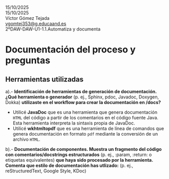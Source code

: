 15/10/2025  
15/10/2025  
Víctor Gómez Tejada  
vgomtej353@g.educaand.es  
2ºDAW-DAW-U1-1.1.Automatiza y documenta

# Documentación del proceso y preguntas

## Herramientas utilizadas

a).- **Identificación de herramientas de generación de documentación. ¿Qué herramienta o generador** (p. ej., Sphinx, pdoc, Javadoc, Doxygen, Dokka) **utilizaste en el workflow para crear la documentación en /docs?**  

* Utilicé **JavaDoc** que es una herramienta que genera documentación `HTML` del código a partir de los comentarios en el código fuente Java. Esta herramienta interpreta la sintaxis propia de JavaDoc. 
* Utilicé **wkhtmltopdf** que es una herramienta de línea de comandos que genera documentación en formato `pdf` mediante la conversión de un archivo `HTML`. 

b).- **Documentación de componentes. Muestra un fragmento del código con comentarios/docstrings estructurados** (p. ej., :param, :return: o etiquetas equivalentes) **que haya sido procesado por la herramienta. Comenta que estilo de documentación has utlizado:** (p. ej., reStructuredText, Google Style, KDoc)  

